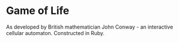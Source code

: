 Game of Life
=================

As developed by British mathematician John Conway - an interactive cellular automaton. Constructed in Ruby.
